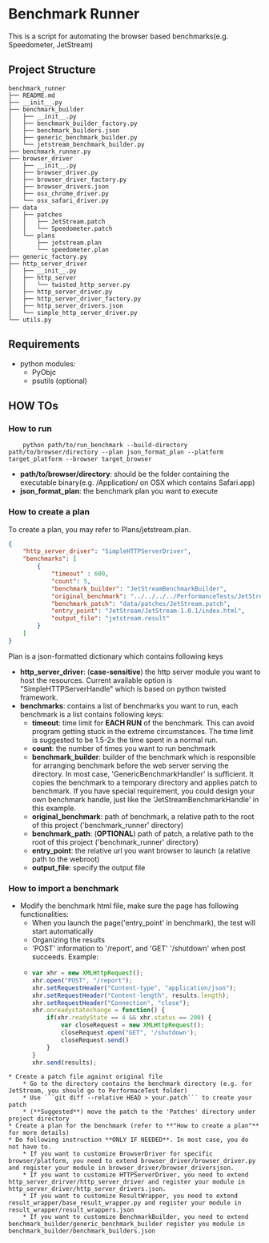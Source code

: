 # Benchmark Runner 
This is a script for automating the browser based benchmarks(e.g. Speedometer, JetStream)
## Project Structure
```
benchmark_runner
├── README.md
├── __init__.py
├── benchmark_builder
│   ├── __init__.py
│   ├── benchmark_builder_factory.py
│   ├── benchmark_builders.json
│   ├── generic_benchmark_builder.py
│   └── jetstream_benchmark_builder.py
├── benchmark_runner.py
├── browser_driver
│   ├── __init__.py
│   ├── browser_driver.py
│   ├── browser_driver_factory.py
│   ├── browser_drivers.json
│   ├── osx_chrome_driver.py
│   └── osx_safari_driver.py
├── data
│   ├── patches
│   │   ├── JetStream.patch
│   │   └── Speedometer.patch
│   └── plans
│       ├── jetstream.plan
│       └── speedometer.plan
├── generic_factory.py
├── http_server_driver
│   ├── __init__.py
│   ├── http_server
│   │   └── twisted_http_server.py
│   ├── http_server_driver.py
│   ├── http_server_driver_factory.py
│   ├── http_server_drivers.json
│   └── simple_http_server_driver.py
└── utils.py
```
## Requirements
* python modules:
    * PyObjc
    * psutils (optional)

## HOW TOs
### How to run
```shell
    python path/to/run_benchmark --build-directory path/to/browser/directory --plan json_format_plan --platform target_platform --browser target_browser
```
* **path/to/browser/directory**: should be the folder containing the executable binary(e.g. /Application/ on OSX which contains Safari.app)
* **json_format_plan**: the benchmark plan you want to execute  

### How to create a plan
To create a plan, you may refer to Plans/jetstream.plan.
```json 
{
    "http_server_driver": "SimpleHTTPServerDriver", 
    "benchmarks": [
        {
            "timeout" : 600,
            "count": 5,
            "benchmark_builder": "JetStreamBenchmarkBuilder",
            "original_benchmark": "../../../../PerformanceTests/JetStream",
            "benchmark_patch": "data/patches/JetStream.patch",
            "entry_point": "JetStream/JetStream-1.0.1/index.html",
            "output_file": "jetstream.result"
        }
    ]
}
```
Plan is a json-formatted dictionary which contains following keys 
* **http_server_driver**: (**case-sensitive**) the http server module you want to host the resources. Current available option is "SimpleHTTPServerHandle" which is based on python twisted framework.
* **benchmarks**: contains a list of benchmarks you want to run, each benchmark is a list contains following keys:
    * **timeout**: time limit for **EACH RUN** of the benchmark. This can avoid program getting stuck in the extreme circumstances. The time limit is suggested to be 1.5-2x the time spent in a normal run.
    * **count**: the number of times you want to run benchmark
    * **benchmark_builder**:  builder of the benchmark which is responsible for arranging benchmark before the web server serving the directory. In most case, 'GenericBenchmarkHandler' is sufficient. It copies the benchmark to a temporary directory and applies patch to benchmark. If you have special requirement, you could design your own benchmark handle, just like the 'JetStreamBenchmarkHandle' in this example.
    * **original_benchmark**: path of benchmark, a relative path to the root of this project ('benchmark_runner' directory)
    * **benchmark_path**: (**OPTIONAL**) path of patch, a relative path to the root of this project ('benchmark_runner' directory)
    * **entry_point**: the relative url you want browser to launch (a relative path to the webroot)
    * **output_file**: specify the output file

### How to import a benchmark
* Modify the benchmark html file, make sure the page has following functionalities:
    * When you launch the page('entry_point' in benchmark), the test will start automatically
    * Organizing the results
    * 'POST' information to '/report', and 'GET' '/shutdown' when post succeeds. Example:
    * ```js
      var xhr = new XMLHttpRequest();
      xhr.open("POST", "/report");
      xhr.setRequestHeader("Content-type", "application/json");
      xhr.setRequestHeader("Content-length", results.length);
      xhr.setRequestHeader("Connection", "close");
      xhr.onreadystatechange = function() {
          if(xhr.readyState == 4 && xhr.status == 200) {
              var closeRequest = new XMLHttpRequest();
              closeRequest.open("GET", '/shutdown');
              closeRequest.send()
          }
      }
      xhr.send(results);
``` 
* Create a patch file against original file
    * Go to the directory contains the benchmark directory (e.g. for JetStream, you should go to PerformaceTest folder)
    * Use ```git diff --relative HEAD > your.patch``` to create your patch
    * (**Suggested**) move the patch to the 'Patches' directory under project directory
* Create a plan for the benchmark (refer to **"How to create a plan"** for more details)
* Do following instruction **ONLY IF NEEDED**. In most case, you do not have to.
    * If you want to customize BrowserDriver for specific browser/platform, you need to extend browser_driver/browser_driver.py and register your module in browser_driver/browser_driversjson.
    * If you want to customize HTTPServerDriver, you need to extend http_server_drirver/http_server_driver and register your module in http_server_driver/http_server_drivers.json.
    * If you want to customize ResultWrapper, you need to extend result_wrapper/base_result_wrapper.py and register your module in result_wrapper/result_wrappers.json 
    * If you want to customize BenchmarkBuilder, you need to extend benchmark_builder/generic_benchmark_builder register you module in benchmark_builder/benchmark_builders.json
